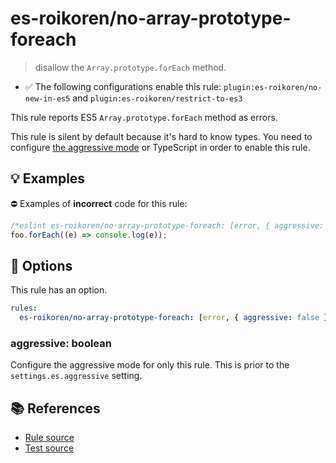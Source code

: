 # es-roikoren/no-array-prototype-foreach
> disallow the `Array.prototype.forEach` method.

- ✅ The following configurations enable this rule: `plugin:es-roikoren/no-new-in-es5` and `plugin:es-roikoren/restrict-to-es3`

This rule reports ES5 `Array.prototype.forEach` method as errors.

This rule is silent by default because it's hard to know types. You need to configure [the aggressive mode](../#the-aggressive-mode) or TypeScript in order to enable this rule.

## 💡 Examples

⛔ Examples of **incorrect** code for this rule:

```js
/*eslint es-roikoren/no-array-prototype-foreach: [error, { aggressive: true }] */
foo.forEach((e) => console.log(e));
```

## 🔧 Options

This rule has an option.

```yml
rules:
  es-roikoren/no-array-prototype-foreach: [error, { aggressive: false }]
```

### aggressive: boolean

Configure the aggressive mode for only this rule.
This is prior to the `settings.es.aggressive` setting.

## 📚 References

- [Rule source](https://github.com/roikoren755/eslint-plugin-es/blob/v0.0.2/src/rules/no-array-prototype-foreach.ts)
- [Test source](https://github.com/roikoren755/eslint-plugin-es/blob/v0.0.2/tests/src/rules/no-array-prototype-foreach.ts)
